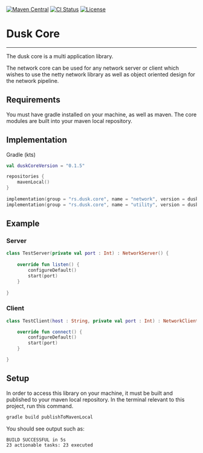 [![Maven Central](https://img.shields.io/maven-central/v/dusk-rs/dusk-core/maven-central.svg)](https://search.maven.org/search?q=g:dusk-rs/dusk-core)
[![CI Status](https://github.com/dusk-rs/dusk-core/workflows/ci/badge.svg)](https://github.com/dusk-rs/dusk-core/actions?query=workflow%3Aci)
[![License](https://img.shields.io/github/license/dusk-rs/dusk-core.svg)](https://github.com/dusk-rs/dusk/blob/master/LICENSE)

# Dusk Core
-- --

The dusk core is a multi application library. 

The network core can be used for any network server or client which wishes to use the netty network library as well as object oriented design for the network pipeline.

## Requirements

You must have gradle installed on your machine, as well as maven. The core modules are built into your maven local repository.

## Implementation

Gradle (kts)

```kotlin
val duskCoreVersion = "0.1.5"

repositories {
    mavenLocal()
}
	
implementation(group = "rs.dusk.core", name = "network", version = duskCoreVersion)
implementation(group = "rs.dusk.core", name = "utility", version = duskCoreVersion)
````

## Example

### Server

```kotlin
class TestServer(private val port : Int) : NetworkServer() {
	
	override fun listen() {
		configureDefault()
		start(port)
	}
		
}
```

### Client

```kotlin
class TestClient(host : String, private val port : Int) : NetworkClient(host) {

	override fun connect() {
		configureDefault()
		start(port)
	}

}
```

## Setup

In order to access this library on your machine, it must be built and published to your maven local repository.
In the terminal relevant to this project, run this command. 

```sh
gradle build publishToMavenLocal
```

You should see output such as:

```sh
BUILD SUCCESSFUL in 5s
23 actionable tasks: 23 executed
````
